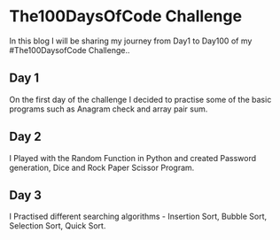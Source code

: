 # The100DaysOfCode Challenge

In this blog I will be sharing my journey from Day1 to Day100 of my #The100DaysofCode Challenge..


## Day 1

On the first day of the challenge I decided to practise some of the basic programs such as Anagram check and array pair sum.
<br>
## Day 2

I Played with the Random Function in Python and created Password generation, Dice and Rock Paper Scissor Program.
<br>
## Day 3

I Practised different searching algorithms - Insertion Sort, Bubble Sort, Selection Sort, Quick Sort.


